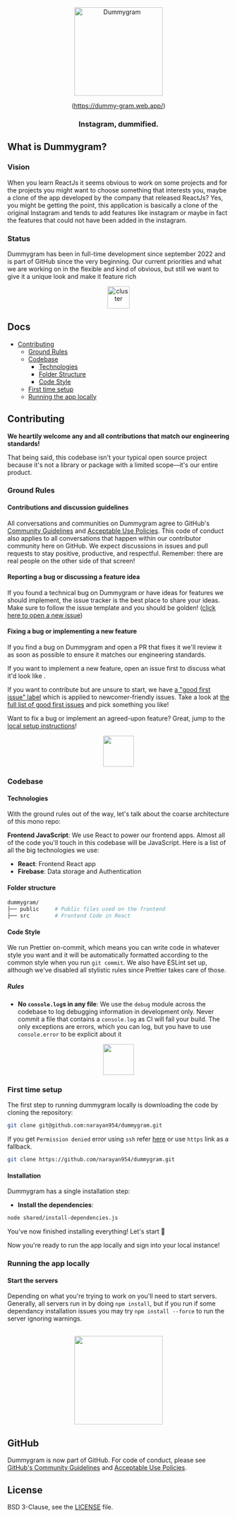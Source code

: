 <div align="center">

<img src="https://user-images.githubusercontent.com/77617189/192938064-17157845-e074-45cb-bb2d-4773a8cb1602.png" alt="Dummygram" width="200" height="200">

(https://dummy-gram.web.app/)

### Instagram, dummified.

</div>

## What is Dummygram?

### Vision

When you learn ReactJs it seems obvious to work on some projects and for the projects you might want to choose something that interests you, maybe a clone of the app developed by the company that released ReactJs? Yes, you might be getting the point, this application is basically a clone of the original Instagram and tends to add features like instagram or maybe in fact the features that could not have been added in the instagram.

### Status

Dummygram has been in full-time development since september 2022 and is part of GitHub since the very beginning. Our current priorities and what we are working on in the flexible and kind of obvious, but still we want to give it a unique look and make it feature rich

<div align="center">
  <img height="50px" alt="cluster" src="https://user-images.githubusercontent.com/77617189/192940070-15abdfcf-b8c7-4c13-aebf-7640ead16503.svg" />
</div>


## Docs

- [Contributing](#contributing)
  - [Ground Rules](#ground-rules)
  - [Codebase](#codebase)
    - [Technologies](#technologies)
    - [Folder Structure](#folder-structure)
    - [Code Style](#code-style)
  - [First time setup](#first-time-setup)
  - [Running the app locally](#running-the-app-locally)

## Contributing

**We heartily welcome any and all contributions that match our engineering standards!**

That being said, this codebase isn't your typical open source project because it's not a library or package with a limited scope—it's our entire product.

### Ground Rules

#### Contributions and discussion guidelines

All conversations and communities on Dummygram agree to GitHub's [Community Guidelines](https://help.github.com/en/github/site-policy/github-community-guidelines) and [Acceptable Use Policies](https://help.github.com/en/github/site-policy/github-acceptable-use-policies). This code of conduct also applies to all conversations that happen within our contributor community here on GitHub. We expect discussions in issues and pull requests to stay positive, productive, and respectful. Remember: there are real people on the other side of that screen!

#### Reporting a bug or discussing a feature idea

If you found a technical bug on Dummygram or have ideas for features we should implement, the issue tracker is the best place to share your ideas. Make sure to follow the issue template and you should be golden! ([click here to open a new issue](https://github.com/narayan954/dummygram/issues/new))

#### Fixing a bug or implementing a new feature

If you find a bug on Dummygram and open a PR that fixes it we'll review it as soon as possible to ensure it matches our engineering standards.

If you want to implement a new feature, open an issue first to discuss what it'd look like .

If you want to contribute but are unsure to start, we have [a "good first issue" label](https://github.com/narayan954/dummygram/issues?q=is%3Aissue+is%3Aopen+label%3A%22good+first+issue%22) which is applied to newcomer-friendly issues. Take a look at [the full list of good first issues](https://github.com/narayan954/dummygram/issues?q=is%3Aissue+is%3Aopen+label%3A%22good+first+issue%22) and pick something you like!

Want to fix a bug or implement an agreed-upon feature? Great, jump to the [local setup instructions](#first-time-setup)!

<div align="center">
  <img height="70px" src="https://user-images.githubusercontent.com/77617189/192940773-639eb52f-e688-4a5f-9c49-8184246345fa.svg" />
</div>

### Codebase

#### Technologies

With the ground rules out of the way, let's talk about the coarse architecture of this mono repo:

**Frontend JavaScript**: We use React to power our frontend apps. Almost all of the code you'll touch in this codebase will be JavaScript.
  Here is a list of all the big technologies we use:

- **React**: Frontend React app
- **Firebase**: Data storage and Authentication

#### Folder structure

```sh
dummygram/
├── public     # Public files used on the frontend
├── src        # Frontend Code in React
```

#### Code Style

We run Prettier on-commit, which means you can write code in whatever style you want and it will be automatically formatted according to the common style when you run `git commit`. We also have ESLint set up, although we've disabled all stylistic rules since Prettier takes care of those.

##### Rules

- **No `console.log`s in any file**: We use the `debug` module across the codebase to log debugging information in development only. Never commit a file that contains a `console.log` as CI will fail your build. The only exceptions are errors, which you can log, but you have to use `console.error` to be explicit about it

<div align="center">
  <img height="70px" src="https://user-images.githubusercontent.com/77617189/192942891-31b9152c-918b-4fac-af05-0ad6b1f594aa.svg" />
</div>

### First time setup

The first step to running dummygram locally is downloading the code by cloning the repository:

```sh
git clone git@github.com:narayan954/dummygram.git
```

If you get `Permission denied` error using `ssh` refer [here](https://help.github.com/articles/error-permission-denied-publickey/)
or use `https` link as a fallback.

```sh
git clone https://github.com/narayan954/dummygram.git
```

#### Installation

Dummygram has a single installation step:
- **Install the dependencies**: 

```sh
node shared/install-dependencies.js
```

You've now finished installing everything! Let's start :100:

Now you're ready to run the app locally and sign into your local instance!

### Running the app locally

#### Start the servers

Depending on what you're trying to work on you'll need to start servers. Generally, all servers run in by doing `npm install`, but if you run if some dependancy installation issues you may try `npm install --force` to run the server ignoring warnings.

<br />	
<div align="center">	
  <img height="200px" src="https://user-images.githubusercontent.com/77617189/192947926-37284128-9965-46a4-b29b-c75e47b2f76b.svg" />	
</div>

## GitHub

Dummygram is now part of GitHub. For code of conduct, please see [GitHub's Community Guidelines](https://help.github.com/en/github/site-policy/github-community-guidelines) and [Acceptable Use Policies](https://help.github.com/en/github/site-policy/github-acceptable-use-policies).

## License

BSD 3-Clause, see the [LICENSE](./LICENSE) file.
